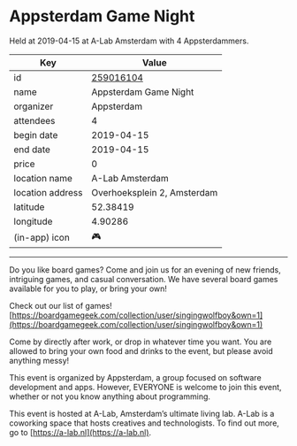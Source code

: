 # Appsterdam Game Night
Held at 2019-04-15 at A-Lab Amsterdam with 4 Appsterdammers.
        
|Key|Value
|---|---|
|id|[259016104](https://www.meetup.com/appsterdam/events/259016104/)|
|name|Appsterdam Game Night|
|organizer|Appsterdam|
|attendees|4|
|begin date|2019-04-15|
|end date|2019-04-15|
|price|0|
|location name|A-Lab Amsterdam|
|location address|Overhoeksplein 2, Amsterdam|
|latitude|52.38419|
|longitude|4.90286|
|(in-app) icon|🎮|

---

Do you like board games? Come and join us for an evening of new friends, intriguing games, and casual conversation. We have several board games available for you to play, or bring your own!

Check out our list of games! [https://boardgamegeek.com/collection/user/singingwolfboy&own=1](https://boardgamegeek.com/collection/user/singingwolfboy&own=1)

Come by directly after work, or drop in whatever time you want. You are allowed to bring your own food and drinks to the event, but please avoid anything messy!

This event is organized by Appsterdam, a group focused on software development and apps. However, EVERYONE is welcome to join this event, whether or not you know anything about programming.

This event is hosted at A-Lab, Amsterdam’s ultimate living lab. A-Lab is a coworking space that hosts creatives and technologists. To find out more, go to [https://a-lab.nl](https://a-lab.nl).


